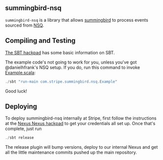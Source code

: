 ## summingbird-nsq

`summingbird-nsq` is a library that allows [summingbird](https://github.com/twitter/summingbird) to process events sourced from [NSQ](http://nsq.io/).


## Compiling and Testing

[The SBT hackpad](https://hackpad.corp.stripe.com/SBT-BuildingPublishing-mXO5OxVG7es) has some basic information on SBT.

The example code's not going to work for you, unless you've got @danielhfrank's NSQ setup. If you do, run this command to invoke [Example.scala](https://github.com/danielhfrank/summingbird-nsq/blob/master/src/main/scala/com/stripe/summingbird/nsq/Example.scala):

```scala
./sbt "run-main com.stripe.summingbird.nsq.Example"
```

Good luck!

## Deploying

To deploy summingbird-nsq internally at Stripe, first follow the instructions at the [Nexus Nexus hackpad](https://hackpad.corp.stripe.com/The-Nexus-Nexus-3gUoWozbmSx#:h=Deployment-Credentials-for-SBT) to get your credentials all set up. Once that's complete, just run

```scala
./sbt release
```

The release plugin will bump versions, deploy to our internal Nexus and get all the little maintenance commits pushed up the main repository.
